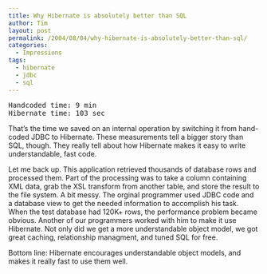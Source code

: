 ```yaml
---
title: Why Hibernate is absolutely better than SQL
author: Tim
layout: post
permalink: /2004/08/04/why-hibernate-is-absolutely-better-than-sql/
categories:
  - Impressions
tags:
  - hibernate
  - jdbc
  - sql
---
```

<pre>Handcoded time: 9 min
Hibernate time: 103 sec
</pre>

That&#8217;s the time we saved on an internal operation by switching it from hand-coded JDBC to Hibernate. These measurements tell a bigger story than SQL, though. They really tell about how Hibernate makes it easy to write understandable, fast code.

Let me back up. This application retrieved thousands of database rows and processed them. Part of the processing was to take a column containing XML data, grab the XSL transform from another table, and store the result to the file system. A bit messy. The orginal programmer used JDBC code and a database view to get the needed information to accomplish his task. When the test database had 120K+ rows, the performance problem became obvious. Another of our programmers worked with him to make it use Hibernate. Not only did we get a more understandable object model, we got great caching, relationship managment, and tuned SQL for free.

Bottom line: Hibernate encourages understandable object models, and makes it really fast to use them well.

